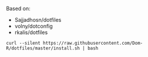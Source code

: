 Based on:
* Sajjadhosn/dotfiles
* volny/dotconfig
* rkalis/dotfiles

`curl --silent https://raw.githubusercontent.com/Dom-R/dotfiles/master/install.sh | bash`
